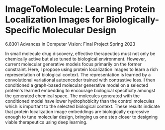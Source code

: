 # ImageToMolecule: Learning Protein Localization Images for Biologically-Specific Molecular Design

6.8301 Advances in Computer Vision: Final Project Spring 2023

In small molecule drug discovery, effective therapeutics must not only be chemically active but also tuned to biological environment. However,  current molecular generative models focus primarily on the former constraint. Here, I propose using protein localization images to learn a rich representation of biological context. The representation is learned by a convolutional variational autoencoder trained with contrastive loss. I then conditioned a graph-based molecular generative model on a selected protein's learned embedding to encourage biological specificity amongst the generated chemical space. The molecules generated with the conditioned model have lower hydrophobicity than the control molecules which is important to the selected biological context. These results indicate that protein localization image embeddings are biologically expressive enough to tune molecular design, bringing us one step closer to designing viable therapeutics using deep learning.

